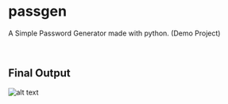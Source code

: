 # passgen
A Simple Password Generator made with python. (Demo Project)


<br>

## Final Output
![alt text](https://github.com/shikto7/passgen/blob/main/passgen_sc.png "passgen_sc")

